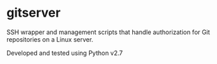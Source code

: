 # gitserver
SSH wrapper and management scripts that handle authorization for Git repositories on a Linux server.

Developed and tested using Python v2.7
